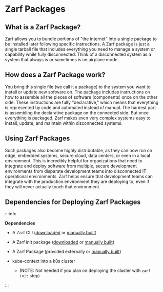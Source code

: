 # Zarf Packages

## What is a Zarf Package?

Zarf allows you to bundle portions of "the internet" into a single package to be installed later following specific instructions. A Zarf package is just a single tarball file that includes everything you need to manage a system or capability while fully disconnected. Think of a disconnected system as a system that always is or sometimes is on airplane mode.

## How does a Zarf Package work?

You bring this single file (we call it a package) to the system you want to install or update new software on. The package includes instructions on how to assemble all the pieces of software (components) once on the other side. These instructions are fully "declarative," which means that everything is represented by code and automated instead of manual. The hardest part is assembling the declarative package on the connected side. But once everything is packaged, Zarf makes even very complex systems easy to install, update, and maintain within disconnected systems.

## Using Zarf Packages

Such packages also become highly distributable, as they can now run on edge, embedded systems, secure cloud, data centers, or even in a local environment. This is incredibly helpful for organizations that need to integrate and deploy software from multiple, secure development environments from disparate development teams into disconnected IT operational environments. Zarf helps ensure that development teams can integrate with the production environment they are deploying to, even if they will never actually touch that environment.

## Dependencies for Deploying Zarf Packages

:::info

**Dependencies**

- A Zarf CLI ([downloaded](https://github.com/defenseunicorns/zarf/releases) or [manually built](../the-zarf-cli/building-your-own-cli))
- A Zarf init package ([downloaded](https://github.com/defenseunicorns/zarf/releases) or [manually built](../the-zarf-cli/building-your-own-cli))
- A Zarf Package (provided externally or [manually built](./zarf-packages#building-a-package))
- kube-context into a k8s cluster

  - (NOTE: Not needed if you plan on deploying the cluster with `zarf init` step)

:::
